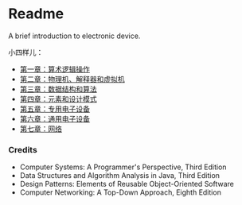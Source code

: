 # Readme
A brief introduction to electronic device.

小四样儿：
- [第一章：算术逻辑操作](./chapter-1.md)
- [第二章：物理机、解释器和虚拟机](./chapter-2.md)
- [第三章：数据结构和算法](./chapter-3.md)
- [第四章：元素和设计模式](./chapter-4.md)
- [第五章：专用电子设备](./chapter-5.md)
- [第六章：通用电子设备](./chapter-6.md)
- [第七章：网络](./chapter-7.md)

### Credits
- Computer Systems: A Programmer's Perspective, Third Edition
- Data Structures and Algorithm Analysis in Java, Third Edition
- Design Patterns: Elements of Reusable Object-Oriented Software
- Computer Networking: A Top-Down Approach, Eighth Edition
